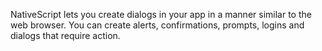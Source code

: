 NativeScript lets you create dialogs in your app in a manner similar to the web browser. 
You can create alerts, confirmations, prompts, logins and dialogs that require action.